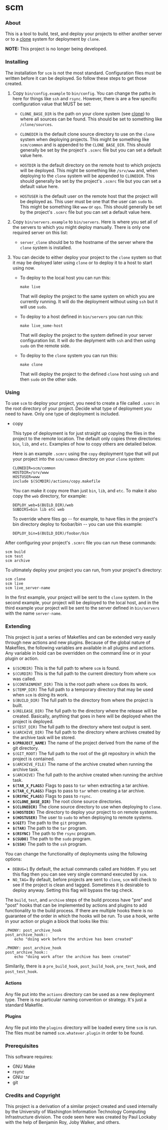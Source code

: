 # scm


### About

This is a tool to build, test, and deploy your projects to either another
server or to a [clone](https://github.com/plockaby/clone) system for deployment
by `clone`.

**NOTE:** This project is no longer being developed.


### Installing

The installation for `scm` is not the most standard. Configuration files must
be written before it can be deployed. So follow these steps to get those
created.

1. Copy `bin/config.example` to `bin/config`. You can change the paths in here
   for things like `ssh` and `rsync`. However, there is are a few specific
   configuration value that MUST be set:

     * `CLONE_BASE_DIR` is the path on your clone system (see
       [clone](https://github.com/plockaby/clone)) to where all sources can be
       found. This should be set to something like `/clone/sources`.

     * `CLONEDIR` is the default clone source directory to use on the `clone`
       system when deploying projects. This might be something like
       `scm/common` and is appended to the `CLONE_BASE_DIR`. This should
       generally be set by the project's `.scmrc` file but you can set a
       default value here.

     * `HOSTDIR` is the default directory on the remote host to which projects
       will be deployed. This might be something like `/srv/www` and, when
       deploying to the `clone` system will be appended to `CLONEDIR`. This
       should generally be set by the project's `.scmrc` file but you can set
       a default value here.

     * `HOSTUSER` is the default user on the remote host that the project will
       be deployed as. This user must be one that the user can `sudo` to. This
       might be something like `www` or `ops`. This should generally be set by
       the project's `.scmrc` file but you can set a default value here.

2. Copy `bin/servers.example` to `bin/servers`. Here is where you set all of
   the servers to which you might deploy manually. There is only one required
   server on this list:

    * `server_clone` should be to the hostname of the server where the `clone`
       system is installed.

3. You can decide to either deploy your project to the `clone` system so that
   it may be deployed later using `clone` or to deploy it to a host to start
   using now.

    * To deploy to the local host you can run this:

          make live

      That will deploy the project to the same system on which you are
      currently running. It will do the deployment without using `ssh` but it
      will use `sudo`.

    * To deploy to a host defined in `bin/servers` you can run this:

          make live_some-host

      That will deploy the project to the system defined in your server
      configuration list. It will do the deplyment with `ssh` and then using
      `sudo` on the remote side.

    * To deploy to the `clone` system you can run this:

          make clone

      That will deploy the project to the defined `clone` host using `ssh` and
      then `sudo` on the other side.


### Using

To use `scm` to deploy your project, you need to create a file called `.scmrc`
in the root directory of your project. Decide what type of deployment you need
to have. Only one type of deployment is included.

* copy

  This type of deployment is for just straight up copying the files in the
  project to the remote location. The default only copies three directories:
  `bin`, `lib`, and `etc`. Examples of how to copy others are detailed below.

  Here is an example `.scmrc` using the `copy` deployment type that will put
  your project into the `scm/common` directory on your `clone` system:

      CLONEDIR=scm/common
      HOSTDIR=/srv/www
      HOSTUSER=www
      include $(SCMDIR)/actions/copy.makefile

  You can make it copy more than just `bin`, `lib`, and `etc`. To make it also
  copy the `web` directory, for example:

      DEPLOY_web=$(BUILD_DIR)/web
      SUBDIRS=bin lib etc web

  To override where files go -- for example, to have files in the project's bin
  directory deploy to foobar/bin -- you can use this example:

      DEPLOY_bin=$(BUILD_DIR)/foobar/bin

After configuring your project's `.scmrc` file you can run these commands:

    scm build
    scm test
    scm archive

To ultimately deploy your project you can run, from your project's directory:

    scm clone
    scm live
    scm live_server-name

In the first example, your project will be sent to the `clone` system. In the
second example, your project will be deployed to the local host, and in the
third example your project will be sent to the server defined in `bin/servers`
with the name `server-name`.


### Extending

This project is just a series of Makefiles and can be extended very easily
through new actions and new plugins. Because of the global nature of Makefiles,
the following variables are available in all plugins and actions. Any variable
in bold can be overridden on the command line or in your plugin or action.

* `$(SCMDIR)` This is the full path to where `scm` is found.
* `$(CURDIR)` This is the full path to the current directory from where `scm`
  was called.
* `$(CONTAINMENT_DIR)` This is the root path where `scm` does its work.
* `$(TEMP_DIR)` The full path to a temporary directory that may be used when
  `scm` is doing its work.
* `$(BUILD_DIR)` The full path to the directory from where the project is
  built.
* `$(RELEASE_DIR)` The full path to the directory where the release will be
  created. Basically, anything that goes in here will be deployed when the
  project is deployed.
* `$(TEST_DIR)` The full path to the directory where test output is sent.
* `$(ARCHIVE_DIR)` The full path to the directory where archives created by the
  archive task will be stored.
* **`$(PROJECT_NAME)`** The name of the project derived from the name of the
  git directory.
* `$(GIT_ROOT)` The full path to the root of the git repository in which the
  project is contained.
* `$(ARCHIVE_FILE)` The name of the archive created when running the archive
  task.
* `$(ARCHIVE)` The full path to the archive created when running the archive
  task.
* **`$(TAR_X_FLAGS)`** Flags to pass to `tar` when extracting a tar archive.
* **`$(TAR_C_FLAGS)`** Flags to pass to `tar` when creating a tar archive.
* **`$(RSYNC_FLAGS)`** Flags to pass to `rsync`.
* **`$(CLONE_BASE_DIR)`** The root clone source directories.
* **`$(CLONEDIR)`** The clone source directory to use when deploying to
  `clone`.
* **`$(HOSTDIR)`** The directory to deploy your project to on remote systems.
* **`$(HOSTUSER)`** The user to `sudo` to when deploying to remote systems.
* **`$(GIT)`** The path to the `git` program.
* **`$(TAR)`** The path to the `tar` program.
* **`$(RSYNC)`** The path to the `rsync` program.
* **`$(SUDO)`** The path to the `sudo` program.
* **`$(SSH)`** The path to the `ssh` program.

You can change the functionality of deployments using the following options:

* `DEBUG=1` By default, the actual commands called are hidden. If you set this
  flag then you can see very single command executed by `scm`.
* `NO_TAG=` By default, before projects are sent to `clone`, `scm` will check
  to see if the project is clean and tagged. Sometimes it is desirable to
  deploy anyway. Setting this flag will bypass the tag check.

The `build`, `test`, and `archive` steps of the build process have "pre" and
"post" hooks that can be implemented by actions and plugins to add
functionality to the build process. If there are multiple hooks there is no
guarantee of the order in which the hooks will be run. To use a hook, write in
your action or plugin a block that looks like this:

    .PHONY: post_archive_hook
    post_archive_hook::
        echo "doing work before the archive has been created"

    .PHONY: post_archive_hook
    post_archive_hook::
        echo "doing work after the archive has been created"

Similarily, there is a `pre_build_hook`, `post_build_hook`, `pre_test_hook`,
and `post_test_hook`.


#### Actions

Any file put into the `actions` directory can be used as a new deployment type.
There is no particular naming convention or strategy. It's just a standard
Makefile.


#### Plugins

Any file put into the `plugins` directory will be loaded every time `scm` is
run. The files must be named `scm.whatever.plugin` in order to be found.


### Prerequisites

This software requires:

* GNU Make
* rsync
* GNU tar
* git


### Credits and Copyright

This project is a derivation of a similar project created and used internally
by the University of Washington Information Technology Computing Infrastructure
division. The code seen here was created by Paul Lockaby with the help of
Benjamin Roy, Joby Walker, and others.
